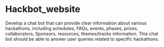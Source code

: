 # Hackbot_website
Develop a chat bot that can provide clear information about various hackathons, including schedules, FAQs, events, phases, prizes, collaborators, Sponsors, resources, themes/tracks information. This chat bot should be able to answer user queries related to specific hackathons.
